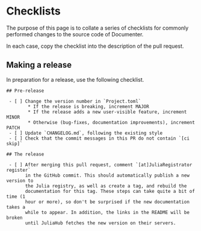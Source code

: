 # Checklists

The purpose of this page is to collate a series of checklists for commonly
performed changes to the source code of Documenter.

In each case, copy the checklist into the description of the pull request.

## Making a release

In preparation for a release, use the following checklist.

````
## Pre-release

 - [ ] Change the version number in `Project.toml`
        * If the release is breaking, increment MAJOR
        * If the release adds a new user-visible feature, increment MINOR
        * Otherwise (bug-fixes, documentation improvements), increment PATCH
 - [ ] Update `CHANGELOG.md`, following the existing style
 - [ ] Check that the commit messages in this PR do not contain `[ci skip]`

## The release

 - [ ] After merging this pull request, comment `[at]JuliaRegistrator register`
       in the GitHub commit. This should automatically publish a new version to
       the Julia registry, as well as create a tag, and rebuild the
       documentation for this tag. These steps can take quite a bit of time (1
       hour or more), so don't be surprised if the new documentation takes a
       while to appear. In addition, the links in the README will be broken
       until JuliaHub fetches the new version on their servers.
````
